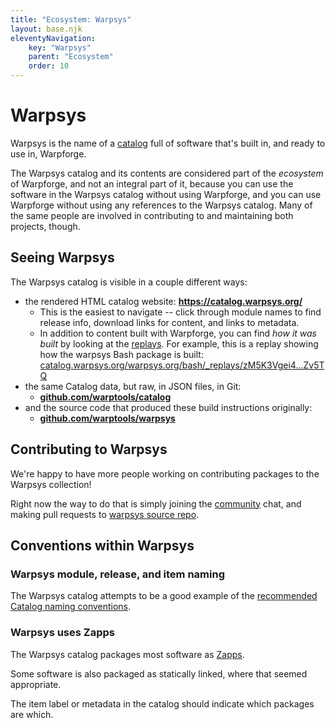 ```yaml
---
title: "Ecosystem: Warpsys"
layout: base.njk
eleventyNavigation:
    key: "Warpsys"
    parent: "Ecosystem"
    order: 10
---
```


Warpsys
=======

Warpsys is the name of a [catalog](/glossary.md#catalog) full of software
that's built in, and ready to use in, Warpforge.

The Warpsys catalog and its contents are considered part of the _ecosystem_ of Warpforge,
and not an integral part of it, because
you can use the software in the Warpsys catalog without using Warpforge,
and you can use Warpforge without using any references to the Warpsys catalog.
Many of the same people are involved in contributing to and maintaining both projects, though.



Seeing Warpsys
--------------

The Warpsys catalog is visible in a couple different ways:

- the rendered HTML catalog website: **https://catalog.warpsys.org/**
	- This is the easiest to navigate -- click through module names to find release info, download links for content, and links to metadata.
	- In addition to content built with Warpforge, you can find *how it was built* by looking at the [replays](/glossary.md#replay).
	  For example, this is a replay showing how the warpsys Bash package is built: [catalog.warpsys.org/warpsys.org/bash/_replays/zM5K3Vgei4...Zv5TQ](http://catalog.warpsys.org/warpsys.org/bash/_replays/zM5K3Vgei44et6RzTA785sEZGwuFV75vCazjhR11RH5veFdMTx7F5cg2c4NA5HXPK8Zv5TQ.html)
- the same Catalog data, but raw, in JSON files, in Git:
	- [**github.com/warptools/catalog**](https://github.com/warptools/warpsys-catalog)
- and the source code that produced these build instructions originally:
	- [**github.com/warptools/warpsys**](https://github.com/warptools/warpsys)



Contributing to Warpsys
-----------------------

We're happy to have more people working on contributing packages to the Warpsys collection!

Right now the way to do that is simply joining the [community](/community.md) chat,
and making pull requests to [warpsys source repo](https://github.com/warptools/warpsys).



Conventions within Warpsys
--------------------------

### Warpsys module, release, and item naming

The Warpsys catalog attempts to be a good example of the [recommended Catalog naming conventions](/catalogs/conventional-naming.md).

### Warpsys uses Zapps

The Warpsys catalog packages most software as [Zapps](/ecosystem/zapps).

Some software is also packaged as statically linked, where that seemed appropriate.

The item label or metadata in the catalog should indicate which packages are which.


